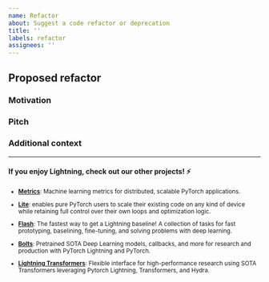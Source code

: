 ```yaml
---
name: Refactor
about: Suggest a code refactor or deprecation
title: ''
labels: refactor
assignees: ''
---
```


## Proposed refactor

<!-- A clear and concise description of the refactor -->

### Motivation

<!-- Please outline the motivation for the proposal. If this is related to another GitHub issue, please link it here -->

### Pitch

<!-- A clear and concise description of what you want to happen. -->

### Additional context

<!-- Add any other context or screenshots here. -->

______________________________________________________________________

#### If you enjoy Lightning, check out our other projects! ⚡

<sub>

- [**Metrics**](https://github.com/PyTorchLightning/metrics): Machine learning metrics for distributed, scalable PyTorch applications.

- [**Lite**](https://pytorch-lightning.readthedocs.io/en/latest/starter/lightning_lite.html): enables pure PyTorch users to scale their existing code on any kind of device while retaining full control over their own loops and optimization logic.

- [**Flash**](https://github.com/PyTorchLightning/lightning-flash): The fastest way to get a Lightning baseline! A collection of tasks for fast prototyping, baselining, fine-tuning, and solving problems with deep learning.

- [**Bolts**](https://github.com/PyTorchLightning/lightning-bolts): Pretrained SOTA Deep Learning models, callbacks, and more for research and production with PyTorch Lightning and PyTorch.

- [**Lightning Transformers**](https://github.com/PyTorchLightning/lightning-transformers): Flexible interface for high-performance research using SOTA Transformers leveraging Pytorch Lightning, Transformers, and Hydra.

</sub>
